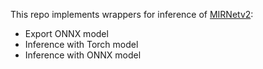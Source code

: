 
This repo implements wrappers for inference of [MIRNetv2](https://github.com/swz30/MIRNetv2):

* Export ONNX model
* Inference with Torch model
* Inference with ONNX model
